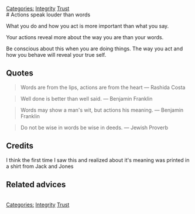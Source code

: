 [Categories:](../Categories/index.md) [Integrity](../Categories/Integrity.md) [Trust](../Categories/Trust.md)<br># Actions speak louder than words

What you do and how you act is more important than what you say.

Your actions reveal more about the way you are than your words.

Be conscious about this when you are doing things. The way you act and how you behave will reveal your true self.

## Quotes

> Words are from the lips, actions are from the heart
> ― Rashida Costa

> Well done is better than well said. 
> ― Benjamin Franklin

> Words may show a man's wit, but actions his meaning.
> ― Benjamin Franklin

> Do not be wise in words be wise in deeds. 
> ― Jewish Proverb 

## Credits

I think the first time I saw this and realized about it's meaning was printed in a shirt from Jack and Jones

## Related advices

<br>[Categories:](../Categories/index.md) [Integrity](../Categories/Integrity.md) [Trust](../Categories/Trust.md)